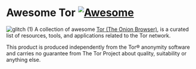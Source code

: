 # Awesome Tor [![Awesome](https://awesome.re/badge.svg)](https://awesome.re)
![glitch (1)](https://github.com/Polycarbohydrate/awesome-tor/assets/169401794/d8c7415e-1874-49f5-a1c6-04b3a8aa689f)
A collection of awesome [Tor (The Onion Browser)](https://www.torproject.org/ ), is a curated list of resources, tools, and applications related to the Tor network.



This product is produced independently from the Tor® anonymity software and carries no guarantee from The Tor Project about quality, suitability or anything else.
